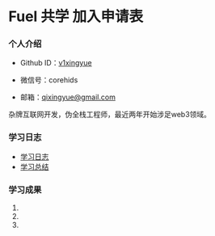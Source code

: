 # Fuel 共学 加入申请表

### 个人介绍

* Github ID：[v1xingyue](https://github.com/v1xingyue)

* 微信号：corehids

* 邮箱：qixingyue@gmail.com
           
杂牌互联网开发，伪全栈工程师，最近两年开始涉足web3领域。

### 学习日志

- [学习日志](journal.md)
- [学习总结](summary.md)

### 学习成果

1.

2.

3.
